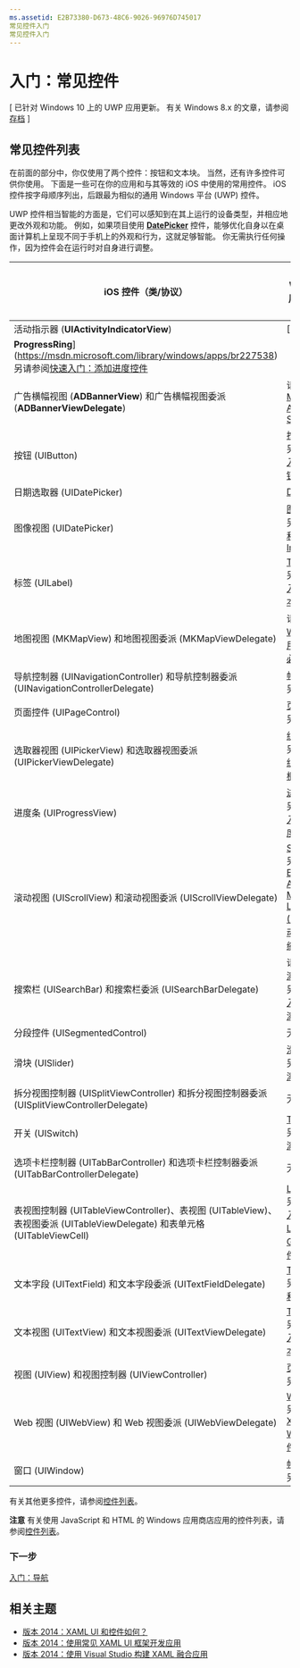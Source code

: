 ```yaml
---
ms.assetid: E2B73380-D673-48C6-9026-96976D745017
常见控件入门
常见控件入门
---
```


# 入门：常见控件

\[ 已针对 Windows 10 上的 UWP 应用更新。 有关 Windows 8.x 的文章，请参阅[存档](http://go.microsoft.com/fwlink/p/?linkid=619132) \]

## 常见控件列表

在前面的部分中，你仅使用了两个控件：按钮和文本块。 当然，还有许多控件可供你使用。 下面是一些可在你的应用和与其等效的 iOS 中使用的常用控件。 iOS 控件按字母顺序列出，后跟最为相似的通用 Windows 平台 (UWP) 控件。

UWP 控件相当智能的方面是，它们可以感知到在其上运行的设备类型，并相应地更改外观和功能。 例如，如果项目使用 [**DatePicker**](https://msdn.microsoft.com/library/windows/apps/br211681) 控件，能够优化自身以在桌面计算机上呈现不同于手机上的外观和行为，这就足够智能。 你无需执行任何操作，因为控件会在运行时对自身进行调整。

| iOS 控件（类/协议） | 等效的 Windows 应用商店应用控件 |
|------------------------------|--------------------------------------|
| 活动指示器 (**UIActivityIndicatorView**) | [
            **ProgressRing**](https://msdn.microsoft.com/library/windows/apps/br227538) <br/> 另请参阅[快速入门：添加进度控件](https://msdn.microsoft.com/library/windows/apps/xaml/hh780651) |
| 广告横幅视图 (**ADBannerView**) 和广告横幅视图委派 (**ADBannerViewDelegate**) | 请参阅 [Microsoft Advertising SDK](http://go.microsoft.com/fwlink/p/?LinkId=263494) |
| 按钮 (UIButton) | [按钮](https://msdn.microsoft.com/library/windows/apps/br209265) <br/> 另请参阅[快速入门：添加按钮控件](https://msdn.microsoft.com/library/windows/apps/xaml/jj153346) |
| 日期选取器 (UIDatePicker) | [DatePicker](https://msdn.microsoft.com/library/windows/apps/br211681) |
| 图像视图 (UIDatePicker) | [图像](https://msdn.microsoft.com/library/windows/apps/br242752) <br/> 另请参阅[图像和 ImageBrush](https://msdn.microsoft.com/library/windows/apps/mt280382) |
| 标签 (UILabel) | [TextBlock](https://msdn.microsoft.com/library/windows/apps/br209652) <br/> 另请参阅[快速入门：显示文本](https://msdn.microsoft.com/library/windows/apps/xaml/hh700392) |
| 地图视图 (MKMapView) 和地图视图委派 (MKMapViewDelegate) | 请参阅[适用于 Windows 应用商店应用的必应地图](http://go.microsoft.com/fwlink/p/?LinkId=263496) |
| 导航控制器 (UINavigationController) 和导航控制器委派 (UINavigationControllerDelegate) | [帧](https://msdn.microsoft.com/library/windows/apps/br242682) <br/> 另请参阅[导航](https://msdn.microsoft.com/library/windows/apps/mt187344) |
| 页面控件 (UIPageControl) | [页面](https://msdn.microsoft.com/library/windows/apps/br227503) <br/> 另请参阅[导航](https://msdn.microsoft.com/library/windows/apps/mt187344) |
| 选取器视图 (UIPickerView) 和选取器视图委派 (UIPickerViewDelegate) | [组合框](https://msdn.microsoft.com/library/windows/apps/br209348) <br/> 另请参阅[添加组合框和列表框](https://msdn.microsoft.com/library/windows/apps/xaml/hh780616) |
| 进度条 (UIProgressView) | [进度栏](https://msdn.microsoft.com/library/windows/apps/br227529) <br/> 另请参阅[快速入门：添加进度控件](https://msdn.microsoft.com/library/windows/apps/xaml/hh780651) |
| 滚动视图 (UIScrollView) 和滚动视图委派 (UIScrollViewDelegate) | [ScrollViewer](https://msdn.microsoft.com/library/windows/apps/br209527) <br/>  另请参阅[Extensible Application Markup Language (XAML) 滚动、平移以及缩放示例](http://go.microsoft.com/fwlink/p/?LinkId=238577) |
| 搜索栏 (UISearchBar) 和搜索栏委派 (UISearchBarDelegate) | 请参阅[向应用添加搜索](https://msdn.microsoft.com/library/windows/apps/xaml/jj130767) <br/>  另请参阅[快速入门：向应用添加搜索](https://msdn.microsoft.com/library/windows/apps/xaml/hh868180) |
| 分段控件 (UISegmentedControl) | 无 |
| 滑块 (UISlider) | [滑块](https://msdn.microsoft.com/library/windows/apps/br209614) <br/>  另请参阅[如何添加滑块](https://msdn.microsoft.com/library/windows/apps/xaml/hh868197) |
| 拆分视图控制器 (UISplitViewController) 和拆分视图控制器委派 (UISplitViewControllerDelegate) | 无 |
| 开关 (UISwitch) | [ToggleSwitch](https://msdn.microsoft.com/library/windows/apps/br209712) <br/>  另请参阅[如何添加切换开关](https://msdn.microsoft.com/library/windows/apps/xaml/hh868198) |
| 选项卡栏控制器 (UITabBarController) 和选项卡栏控制器委派 (UITabBarControllerDelegate) | 无 |
| 表视图控制器 (UITableViewController)、表视图 (UITableView)、表视图委派 (UITableViewDelegate) 和表单元格 (UITableViewCell) | [ListView](https://msdn.microsoft.com/library/windows/apps/br242878) <br/>  另请参阅[快速入门：添加 ListView 和 GridView 控件](https://msdn.microsoft.com/library/windows/apps/xaml/hh780650) |
| 文本字段 (UITextField) 和文本字段委派 (UITextFieldDelegate) | [TextBox](https://msdn.microsoft.com/library/windows/apps/br209683) <br/>  另请参阅[显示和编辑文本](https://msdn.microsoft.com/library/windows/apps/mt280218) |
| 文本视图 (UITextView) 和文本视图委派 (UITextViewDelegate) | [TextBlock](https://msdn.microsoft.com/library/windows/apps/br209652) <br/>  另请参阅[快速入门：显示文本](https://msdn.microsoft.com/library/windows/apps/xaml/hh700392) |
| 视图 (UIView) 和视图控制器 (UIViewController) | [页面](https://msdn.microsoft.com/library/windows/apps/br227503) <br/>  另请参阅[导航](https://msdn.microsoft.com/library/windows/apps/mt187344) |
| Web 视图 (UIWebView) 和 Web 视图委派 (UIWebViewDelegate) | [WebView](https://msdn.microsoft.com/library/windows/apps/br227702) <br/>  另请参阅 [XAML WebView 控件示例](http://go.microsoft.com/fwlink/p/?LinkId=238582) |
| 窗口 (UIWindow) | [帧](https://msdn.microsoft.com/library/windows/apps/br242682) <br/>  另请参阅[导航](https://msdn.microsoft.com/library/windows/apps/mt187344) |

有关其他更多控件，请参阅[控件列表](https://msdn.microsoft.com/library/windows/apps/mt185406)。

**注意** 有关使用 JavaScript 和 HTML 的 Windows 应用商店应用的控件列表，请参阅[控件列表](https://msdn.microsoft.com/library/windows/apps/hh465453)。

### 下一步

[入门：导航](getting-started-navigation.md)

## 相关主题

* [版本 2014：XAML UI 和控件如何？](http://go.microsoft.com/fwlink/p/?LinkID=397897)
* [版本 2014：使用常见 XAML UI 框架开发应用](http://go.microsoft.com/fwlink/p/?LinkID=397898)
* [版本 2014：使用 Visual Studio 构建 XAML 融合应用](http://go.microsoft.com/fwlink/p/?LinkID=397876)


<!--HONumber=Mar16_HO1-->


